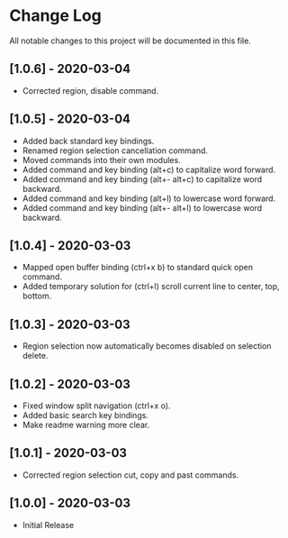 # Change Log

All notable changes to this project will be documented in this file.

## [1.0.6] - 2020-03-04
- Corrected region, disable command.

## [1.0.5] - 2020-03-04
- Added back standard key bindings.
- Renamed region selection cancellation command.
- Moved commands into their own modules.
- Added command and key binding (alt+c) to capitalize word forward.
- Added command and key binding (alt+- alt+c) to capitalize word backward.
- Added command and key binding (alt+l) to lowercase word forward.
- Added command and key binding (alt+- alt+l) to lowercase word backward.

## [1.0.4] - 2020-03-03
- Mapped open buffer binding (ctrl+x b) to standard quick open command.
- Added temporary solution for (ctrl+l) scroll current line to center, top, bottom.

## [1.0.3] - 2020-03-03
- Region selection now automatically becomes disabled on selection delete.

## [1.0.2] - 2020-03-03
- Fixed window split navigation (ctrl+x o).
- Added basic search key bindings.
- Make readme warning more clear.

## [1.0.1] - 2020-03-03
- Corrected region selection cut, copy and past commands.

## [1.0.0] - 2020-03-03
- Initial Release
